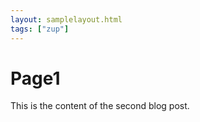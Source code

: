 ```yaml
---
layout: samplelayout.html
tags: ["zup"]
---
```

# Page1

This is the content of the second blog post.


